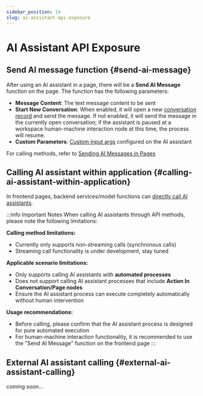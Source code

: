 ```yaml
---
sidebar_position: 14
slug: ai-assistant-api-exposure
---
```


# AI Assistant API Exposure

## Send AI message function {#send-ai-message} 
After using an AI assistant in a page, there will be a **Send AI Message** function on the page. The function has the following parameters:
- **Message Content**: The text message content to be sent
- **Start New Conversation**: When enabled, it will open a new [conversation record](./ai-conversation-history) and send the message. If not enabled, it will send the message in the currently open conversation; if the assistant is paused at a workspace human-machine interaction node at this time, the process will resume.
- **Custom Parameters**: [Custom input args](./ai-assistant-input-output#input-args) configured on the AI assistant

For calling methods, refer to [Sending AI Messages in Pages](../using-ai-in-portals-and-pages/using-ai-assistants-in-component-pages#send-ai-message)


## Calling AI assistant within application {#calling-ai-assistant-within-application}

In frontend pages, backend services/model functions can [directly call AI assistants](../using-ai-in-portals-and-pages/using-ai-assistants-in-component-pages#call-ai-assistant).

:::info Important Notes
When calling AI assistants through API methods, please note the following limitations:

**Calling method limitations:**
- Currently only supports non-streaming calls (synchronous calls)
- Streaming call functionality is under development, stay tuned

**Applicable scenario limitations:**
- Only supports calling AI assistants with **automated processes**
- Does not support calling AI assistant processes that include **Action In Conversation/Page nodes**
- Ensure the AI assistant process can execute completely automatically without human intervention

**Usage recommendations:**
- Before calling, please confirm that the AI assistant process is designed for pure automated execution
- For human-machine interaction functionality, it is recommended to use the "Send AI Message" function on the frontend page
:::


## External AI assistant calling {#external-ai-assistant-calling}

coming soon...

